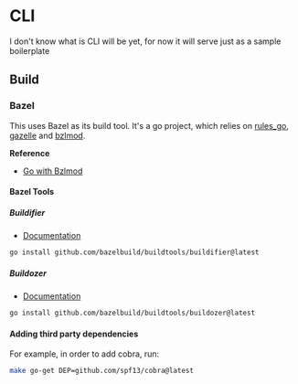 # CLI

I don't know what is CLI will be yet, for now it will serve just as a sample boilerplate

## Build

### Bazel

This uses Bazel as its build tool.
It's a go project, which relies on [rules_go](https://registry.bazel.build/modules/rules_go), [gazelle](https://registry.bazel.build/modules/gazelle) and [bzlmod](https://bazel.build/external/overview#bzlmod).

**Reference**
- [Go with Bzlmod](https://github.com/bazelbuild/rules_go/blob/master/docs/go/core/bzlmod.md)

#### Bazel Tools

##### Buildifier

- [Documentation](https://github.com/bazelbuild/buildtools/blob/master/buildifier/README.md)

```sh
go install github.com/bazelbuild/buildtools/buildifier@latest
```

##### Buildozer

- [Documentation](https://github.com/bazelbuild/buildtools/blob/master/buildozer/README.md)

```sh
go install github.com/bazelbuild/buildtools/buildozer@latest
```

#### Adding third party dependencies

For example, in order to add cobra, run: 
```sh
make go-get DEP=github.com/spf13/cobra@latest
```
